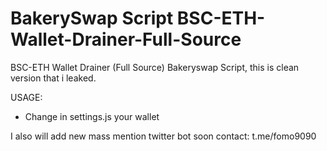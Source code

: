 # BakerySwap Script BSC-ETH-Wallet-Drainer-Full-Source
BSC-ETH Wallet Drainer (Full Source) Bakeryswap Script, this is clean version that i leaked.

USAGE: 
* Change in settings.js your wallet

I also will add new mass mention twitter bot soon
contact: t.me/fomo9090


